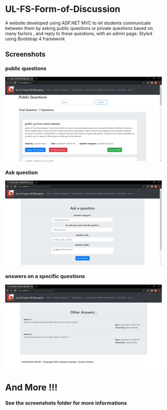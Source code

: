 # UL-FS-Form-of-Discussion
A website developed using ASP.NET MVC to  let students communicate between them by asking  public  questions or private questions based on many  factors , and reply to these questions, with an admin page. 
Styled using Bootstrap 4 framework 
## Screenshots 

 ### public questions 
   ![alt text](https://github.com/hbfawaz112/UL-FS-Form-of-Discussion/blob/main/screenshots/see_questions.png?raw=true)
   
   
 ### Ask question  
   ![alt text](https://github.com/hbfawaz112/UL-FS-Form-of-Discussion/blob/main/screenshots/ask_question.png?raw=true)
   
  
 ### answers on a specific questions 
   ![alt text](https://github.com/hbfawaz112/UL-FS-Form-of-Discussion/blob/main/screenshots/answers.png?raw=true)
    
   # And More !!! 
   ### See the screenshots folder for more informations 
   
